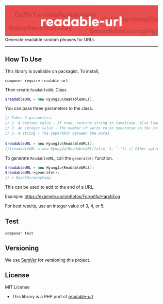 ![Logo](readable.png)
Generate readable random phrases for URLs

-----

## How To Use
This library is available on packagist.
To install, 
```shell script
composer require readable-url
``` 

Then create ``ReadableURL`` Class
```php
$readableURL = new HyungJu\ReadableURL();
```

You can pass three parameters to the class.
```php
// Takes 3 parameters.
// 1. A boolean value - If true, returns string in CamelCase, else lowercase.
// 2. An integer value - The number of words to be generated in the string. (Between 2 and 10).
// 3. A string - The seperator between the words.

$readableURL = new HyungJu\ReadableURL();
//$readableURL = new HyungJu\ReadableURL(false, 5, '-'); // Other options.
```

To generate `ReadableURL`, call the `generate()` function.
```php
$readableURL = new HyungJu\ReadableURL();
$readableURL->generate();
// > QuickScrawnyCamp
```


This can be used to add to the end of a URL.

Example: https://example.com/photos/ForgetfulHarshEgg

For best results, use an integer value of 3, 4, or 5.

## Test
`composer test` 

## Versioning
We use [SemVer](https://semver.org/) for versioning this project.

## License
MIT License

* This library is a PHP port of [readable-url](https://www.npmjs.com/package/readable-url)
